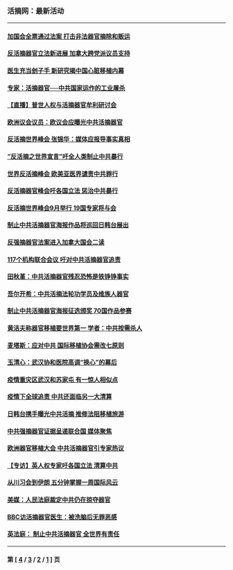 ### 活摘网：最新活动
---
#### [加国会全票通过法案 打击非法器官摘除和贩运](../../pages/nf5883/n13884924.md?03170430) 
#### [反活摘器官立法新进展 加拿大跨党派议员支持](../../pages/nf5883/n13876061.md?03170430) 
#### [医生充当刽子手 新研究揭中国心脏移植内幕](../../pages/nf5883/n13772291.md?03170430) 
#### [专家：活摘器官──中共国家运作的工业屠杀](../../pages/nf5883/n13761178.md?03170430) 
#### [【直播】普世人权与活摘器官牟利研讨会](../../pages/nf5883/n13425146.md?03170430) 
#### [欧洲议会议员：欧议会应曝光中共活摘器官](../../pages/nf5883/n13336571.md?03170430) 
#### [反活摘世界峰会 张锦华：媒体应报导事实真相](../../pages/nf5883/n13278502.md?03170430) 
#### [“反活摘之世界宣言”吁全人类制止中共暴行](../../pages/nf5883/n13259730.md?03170430) 
#### [世界反活摘峰会 欧美亚医界谴责中共罪行](../../pages/nf5883/n13253550.md?03170430) 
#### [反活摘器官峰会吁各国立法 惩治中共暴行](../../pages/nf5883/n13245052.md?03170430) 
#### [反活摘世界峰会9月举行 19国专家将与会](../../pages/nf5883/n13201492.md?03170430) 
#### [制止中共活摘器官海报作品将巡回日韩台展出](../../pages/nf5883/n13177791.md?03170430) 
#### [反强摘器官法案进入加拿大国会二读](../../pages/nf5883/n13033450.md?03170430) 
#### [117个机构联合会议 吁对中共活摘器官追责](../../pages/nf5883/n12775087.md?03170430) 
#### [田秋堇：中共活摘器官残忍恐怖是铁铮铮事实](../../pages/nf5883/n12702148.md?03170430) 
#### [吾尔开希：中共活摘法轮功学员及维族人器官](../../pages/nf5883/n12693197.md?03170430) 
#### [制止中共活摘器官海报征选颁奖 70国作品参赛](../../pages/nf5883/n12692050.md?03170430) 
#### [黄洁夫称器官移植要世界第一 学者：中共按需杀人](../../pages/nf5883/n12572329.md?03170430) 
#### [麦塔斯：应对中共 国际移植协会需改七原则](../../pages/nf5883/n12514711.md?03170430) 
#### [玉清心：武汉协和医院高调“换心”的幕后](../../pages/nf5883/n12298730.md?03170430) 
#### [疫情重灾区武汉和苏家屯 有一惊人相似点](../../pages/nf5883/n12150824.md?03170430) 
#### [疫情下全球追责 中共还面临另一大清算](../../pages/nf5883/n12070397.md?03170430) 
#### [日韩台携手曝光中共活摘 推修法阻移植旅游](../../pages/nf5883/n11712046.md?03170430) 
#### [中共强摘器官证据呈递联合国 媒体聚焦](../../pages/nf5883/n11546426.md?03170430) 
#### [欧洲器官移植大会 中共活摘器官引专家热议](../../pages/nf5883/n11539095.md?03170430) 
#### [【专访】英人权专家吁各国立法 清算中共](../../pages/nf5883/n11367315.md?03170430) 
#### [从川习会到伊朗 五分钟掌握一周国际风云](../../pages/nf5883/n11338520.md?03170430) 
#### [美媒：人民法庭裁定中共仍在掠夺器官](../../pages/nf5883/n11334897.md?03170430) 
#### [BBC访活摘器官医生：被洗脑后无罪恶感](../../pages/nf5883/n11335935.md?03170430) 
#### [英法庭： 制止中共活摘器官 全世界有责任](../../pages/nf5883/n11330691.md?03170430) 

---
#### 第 [ [4](./4.md?03170430) / [3](./3.md?03170430) / [2](./2.md?03170430) / [1](./1.md?03170430) ] 页
